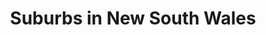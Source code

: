 ---
title: Suburbs in New South Wales
description: A list of suburbs in New South Wales (NSW), grouped alphabetically by their first letter.
layout: nsw-suburbs
---